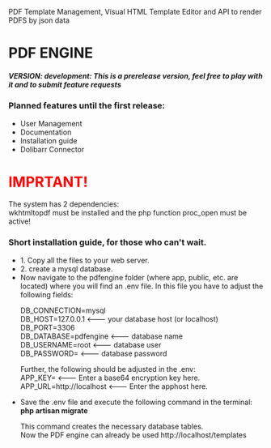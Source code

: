 

PDF Template Management, Visual HTML Template Editor and API to render PDFS by json data

<h1>PDF ENGINE</h1>
<h5>VERSION: development: This is a prerelease version, feel free to play with it and to submit feature requests</h5>
<h3>Planned features until the first release:</h3>
<ul>
<li>User Management</li>
<li>Documentation</li>
<li>Installation guide</li>
<li>Dolibarr Connector</li>
</ul>

<h1 style="color:red">IMPRTANT!</h1>
The system has 2 dependencies:<br>
wkhtmltopdf must be installed and the php function proc_open must be active!<br>

<h3>Short installation guide, for those who can't wait.</h3>
<ul>
  <li>1. Copy all the files to your web server.</li>
  <li>2. create a mysql database.</li>
<li>Now navigate to the pdfengine folder (where app, public, etc. are located) where you will find an .env file. In this file you have to adjust the following fields:<br>

DB_CONNECTION=mysql<br>
DB_HOST=127.0.0.1 <--- your database host (or localhost)<br>
DB_PORT=3306<br>
DB_DATABASE=pdfengine <--- database name<br>
DB_USERNAME=root <--- database user<br>
DB_PASSWORD= <--- database password<br>

Further, the following should be adjusted in the .env:<br>
APP_KEY= <--- Enter a base64 encryption key here.<br>
APP_URL=http://localhost <--- Enter the apphost here.<br>
  </li>
<li>Save the .env file and execute the following command in the terminal:<br>
  <strong>php artisan migrate</strong></li>

This command creates the necessary database tables.<br>
Now the PDF engine can already be used http://localhost/templates

